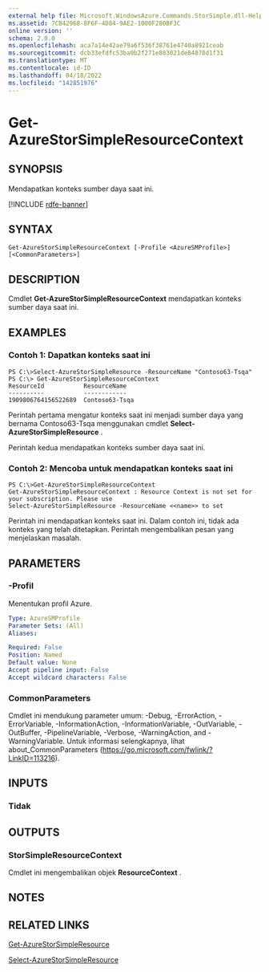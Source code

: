 ```yaml
---
external help file: Microsoft.WindowsAzure.Commands.StorSimple.dll-Help.xml
ms.assetid: 7CB42968-8F6F-4D84-9AE2-1000F280BF3C
online version: ''
schema: 2.0.0
ms.openlocfilehash: aca7a14e42ae79a6f536f38761e4740a8921ceab
ms.sourcegitcommit: dcb33efdfc53ba0b2f271e883021de84878d1f31
ms.translationtype: MT
ms.contentlocale: id-ID
ms.lasthandoff: 04/18/2022
ms.locfileid: "142851976"
---
```

# Get-AzureStorSimpleResourceContext

## SYNOPSIS
Mendapatkan konteks sumber daya saat ini.

[!INCLUDE [rdfe-banner](../../includes/rdfe-banner.md)]

## SYNTAX

```
Get-AzureStorSimpleResourceContext [-Profile <AzureSMProfile>] [<CommonParameters>]
```

## DESCRIPTION
Cmdlet **Get-AzureStorSimpleResourceContext** mendapatkan konteks sumber daya saat ini.

## EXAMPLES

### Contoh 1: Dapatkan konteks saat ini
```
PS C:\>Select-AzureStorSimpleResource -ResourceName "Contoso63-Tsqa" 
PS C:\> Get-AzureStorSimpleResourceContext
ResourceId           ResourceName
----------           ------------
1909806764156522689  Contoso63-Tsqa
```

Perintah pertama mengatur konteks saat ini menjadi sumber daya yang bernama Contoso63-Tsqa menggunakan cmdlet **Select-AzureStorSimpleResource** .

Perintah kedua mendapatkan konteks sumber daya saat ini.

### Contoh 2: Mencoba untuk mendapatkan konteks saat ini
```
PS C:\>Get-AzureStorSimpleResourceContext
Get-AzureStorSimpleResourceContext : Resource Context is not set for your subscription. Please use
Select-AzureStorSimpleResource -ResourceName <<name>> to set
```

Perintah ini mendapatkan konteks saat ini.
Dalam contoh ini, tidak ada konteks yang telah ditetapkan.
Perintah mengembalikan pesan yang menjelaskan masalah.

## PARAMETERS

### -Profil
Menentukan profil Azure.

```yaml
Type: AzureSMProfile
Parameter Sets: (All)
Aliases: 

Required: False
Position: Named
Default value: None
Accept pipeline input: False
Accept wildcard characters: False
```

### CommonParameters
Cmdlet ini mendukung parameter umum: -Debug, -ErrorAction, -ErrorVariable, -InformationAction, -InformationVariable, -OutVariable, -OutBuffer, -PipelineVariable, -Verbose, -WarningAction, and -WarningVariable. Untuk informasi selengkapnya, lihat about_CommonParameters (https://go.microsoft.com/fwlink/?LinkID=113216).

## INPUTS

### Tidak

## OUTPUTS

### StorSimpleResourceContext
Cmdlet ini mengembalikan objek **ResourceContext** .

## NOTES

## RELATED LINKS

[Get-AzureStorSimpleResource](./Get-AzureStorSimpleResource.md)

[Select-AzureStorSimpleResource](./Select-AzureStorSimpleResource.md)


